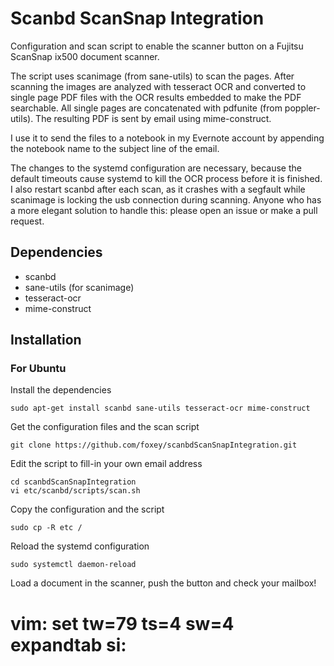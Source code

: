 # Scanbd ScanSnap Integration

Configuration and scan script to enable the scanner button on a Fujitsu
ScanSnap ix500 document scanner.

The script uses scanimage (from sane-utils) to scan the pages. After scanning
the images are analyzed with tesseract OCR and converted to single page PDF
files with the OCR results embedded to make the PDF searchable.
All single pages are concatenated with pdfunite (from poppler-utils).
The resulting PDF is sent by email using mime-construct.

I use it to send the files to a notebook in my Evernote account by appending the
notebook name to the subject line of the email.

The changes to the systemd configuration are necessary, because the default
timeouts cause systemd to kill the OCR process before it is finished.  I also
restart scanbd after each scan, as it crashes with a segfault while scanimage
is locking the usb connection during scanning. Anyone who has a more elegant
solution to handle this: please open an issue or make a pull request.

## Dependencies

* scanbd
* sane-utils (for scanimage)
* tesseract-ocr
* mime-construct

## Installation

### For Ubuntu

Install the dependencies

    sudo apt-get install scanbd sane-utils tesseract-ocr mime-construct

Get the configuration files and the scan script

    git clone https://github.com/foxey/scanbdScanSnapIntegration.git

Edit the script to fill-in your own email address

    cd scanbdScanSnapIntegration
    vi etc/scanbd/scripts/scan.sh

Copy the configuration and the script

    sudo cp -R etc /

Reload the systemd configuration

    sudo systemctl daemon-reload

Load a document in the scanner, push the button and check your mailbox!

# vim: set tw=79 ts=4 sw=4 expandtab si:
